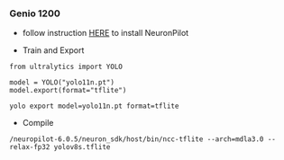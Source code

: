 ### Genio 1200
* follow instruction [HERE](https://r300-ai.github.io/ITRI-AI-Hub/docs/pages/compiler/neuronpilot.html) to install NeuronPilot

* Train and Export
```
from ultralytics import YOLO

model = YOLO("yolo11n.pt")
model.export(format="tflite")
```
```
yolo export model=yolo11n.pt format=tflite
```
* Compile
```
/neuropilot-6.0.5/neuron_sdk/host/bin/ncc-tflite --arch=mdla3.0 --relax-fp32 yolov8s.tflite
```
